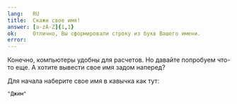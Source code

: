 ```yaml
---
lang:   RU
title:  Скажи свое имя!
answer: [a-zA-Z]{1,1}
ok:     Отлично, Вы сформировали строку из букв Вашего имени.
error:  
---
```


Конечно, компьютеры удобны для расчетов. Но давайте попробуем что-то еще. А хотите вывести свое имя задом наперед?

Для начала наберите свое имя в кавычка как тут:

    "Джим"
